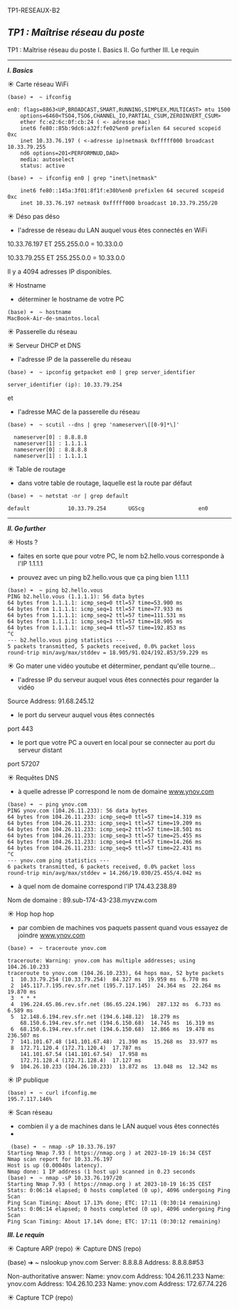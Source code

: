 TP1-RESEAUX-B2

***TP1 : Maîtrise réseau du poste***
--------------

TP1 : Maîtrise réseau du poste
I. Basics
II. Go further
III. Le requin


--------------

***I. Basics***



☀️ Carte réseau WiFi

``` 
(base) ➜  ~ ifconfig

en0: flags=8863<UP,BROADCAST,SMART,RUNNING,SIMPLEX,MULTICAST> mtu 1500
	options=6460<TSO4,TSO6,CHANNEL_IO,PARTIAL_CSUM,ZEROINVERT_CSUM>
	ether fc:e2:6c:0f:cb:24 ( <- adresse mac)
	inet6 fe80::85b:9dc6:a32f:fe02%en0 prefixlen 64 secured scopeid 0xc 
	inet 10.33.76.197 ( <-adresse ip)netmask 0xfffff000 broadcast 10.33.79.255
	nd6 options=201<PERFORMNUD,DAD>
	media: autoselect
	status: active
````


```
(base) ➜  ~ ifconfig en0 | grep "inet\|netmask"

	inet6 fe80::145a:3f01:8f1f:e30b%en0 prefixlen 64 secured scopeid 0xc 
	inet 10.33.76.197 netmask 0xfffff000 broadcast 10.33.79.255/20
```

☀️ Déso pas déso

* l'adresse de réseau du LAN auquel vous êtes connectés en WiFi

10.33.76.197 ET 255.255.0.0 = 10.33.0.0

10.33.79.255 ET 255.255.0.0 = 10.33.0.0

Il y a 4094 adresses IP disponibles.

☀️ Hostname

* déterminer le hostname de votre PC

```
(base) ➜  ~ hostname
MacBook-Air-de-smaintos.local
```
☀️ Passerelle du réseau

☀️ Serveur DHCP et DNS

* l'adresse IP de la passerelle du réseau

```
(base) ➜  ~ ipconfig getpacket en0 | grep server_identifier

server_identifier (ip): 10.33.79.254
```

et

* l'adresse MAC de la passerelle du réseau

```
(base) ➜  ~ scutil --dns | grep 'nameserver\[[0-9]*\]'

  nameserver[0] : 8.8.8.8
  nameserver[1] : 1.1.1.1
  nameserver[0] : 8.8.8.8
  nameserver[1] : 1.1.1.1 
```

☀️ Table de routage

* dans votre table de routage, laquelle est la route par défaut

```
(base) ➜  ~ netstat -nr | grep default

default            10.33.79.254       UGScg                 en0  
```
------------------

***II. Go further***

☀️ Hosts ?

* faites en sorte que pour votre PC, le nom b2.hello.vous corresponde à l'IP 1.1.1.1

* prouvez avec un ping b2.hello.vous que ça ping bien 1.1.1.1

```
(base) ➜  ~ ping b2.hello.vous
PING b2.hello.vous (1.1.1.1): 56 data bytes
64 bytes from 1.1.1.1: icmp_seq=0 ttl=57 time=53.900 ms
64 bytes from 1.1.1.1: icmp_seq=1 ttl=57 time=77.933 ms
64 bytes from 1.1.1.1: icmp_seq=2 ttl=57 time=111.531 ms
64 bytes from 1.1.1.1: icmp_seq=3 ttl=57 time=18.905 ms
64 bytes from 1.1.1.1: icmp_seq=4 ttl=57 time=192.853 ms
^C
--- b2.hello.vous ping statistics ---
5 packets transmitted, 5 packets received, 0.0% packet loss
round-trip min/avg/max/stddev = 18.905/91.024/192.853/59.229 ms
```

☀️ Go mater une vidéo youtube et déterminer, pendant qu'elle tourne...


* l'adresse IP du serveur auquel vous êtes connectés pour regarder la vidéo

Source Address: 91.68.245.12

* le port du serveur auquel vous êtes connectés

port 443

* le port que votre PC a ouvert en local pour se connecter au port du serveur distant

port 57207

☀️ Requêtes DNS

* à quelle adresse IP correspond le nom de domaine www.ynov.com

```
(base) ➜  ~ ping ynov.com
PING ynov.com (104.26.11.233): 56 data bytes
64 bytes from 104.26.11.233: icmp_seq=0 ttl=57 time=14.319 ms
64 bytes from 104.26.11.233: icmp_seq=1 ttl=57 time=19.209 ms
64 bytes from 104.26.11.233: icmp_seq=2 ttl=57 time=18.501 ms
64 bytes from 104.26.11.233: icmp_seq=3 ttl=57 time=25.455 ms
64 bytes from 104.26.11.233: icmp_seq=4 ttl=57 time=14.266 ms
64 bytes from 104.26.11.233: icmp_seq=5 ttl=57 time=22.431 ms
^C
--- ynov.com ping statistics ---
6 packets transmitted, 6 packets received, 0.0% packet loss
round-trip min/avg/max/stddev = 14.266/19.030/25.455/4.042 ms
```

* à quel nom de domaine correspond l'IP 174.43.238.89

Nom de domaine : 89.sub-174-43-238.myvzw.com


☀️ Hop hop hop

* par combien de machines vos paquets passent quand vous essayez de joindre www.ynov.com

```
(base) ➜  ~ traceroute ynov.com

traceroute: Warning: ynov.com has multiple addresses; using 104.26.10.233
traceroute to ynov.com (104.26.10.233), 64 hops max, 52 byte packets
 1  10.33.79.254 (10.33.79.254)  84.327 ms  19.959 ms  6.770 ms
 2  145.117.7.195.rev.sfr.net (195.7.117.145)  24.364 ms  22.264 ms  19.870 ms
 3  * * *
 4  196.224.65.86.rev.sfr.net (86.65.224.196)  287.132 ms  6.733 ms  6.589 ms
 5  12.148.6.194.rev.sfr.net (194.6.148.12)  18.279 ms
    68.150.6.194.rev.sfr.net (194.6.150.68)  14.745 ms  16.319 ms
 6  68.150.6.194.rev.sfr.net (194.6.150.68)  12.866 ms  19.478 ms  236.507 ms
 7  141.101.67.48 (141.101.67.48)  21.390 ms  15.268 ms  33.977 ms
 8  172.71.120.4 (172.71.120.4)  17.787 ms
    141.101.67.54 (141.101.67.54)  17.958 ms
    172.71.128.4 (172.71.128.4)  17.127 ms
 9  104.26.10.233 (104.26.10.233)  13.872 ms  13.048 ms  12.342 ms
```
☀️ IP publique

```
(base) ➜  ~ curl ifconfig.me
195.7.117.146% 
```


☀️ Scan réseau


* combien il y a de machines dans le LAN auquel vous êtes connectés
* 
```
 (base) ➜  ~ nmap -sP 10.33.76.197
Starting Nmap 7.93 ( https://nmap.org ) at 2023-10-19 16:34 CEST
Nmap scan report for 10.33.76.197
Host is up (0.00040s latency).
Nmap done: 1 IP address (1 host up) scanned in 0.23 seconds
(base) ➜  ~ nmap -sP 10.33.76.197/20
Starting Nmap 7.93 ( https://nmap.org ) at 2023-10-19 16:35 CEST
Stats: 0:06:14 elapsed; 0 hosts completed (0 up), 4096 undergoing Ping Scan
Ping Scan Timing: About 17.13% done; ETC: 17:11 (0:30:14 remaining)
Stats: 0:06:14 elapsed; 0 hosts completed (0 up), 4096 undergoing Ping Scan
Ping Scan Timing: About 17.14% done; ETC: 17:11 (0:30:12 remaining)
```

***III. Le requin***

☀️ Capture ARP (repo)
☀️ Capture DNS (repo)

(base) ➜  ~ nslookup ynov.com
Server:		8.8.8.8
Address:	8.8.8.8#53

Non-authoritative answer:
Name:	ynov.com
Address: 104.26.11.233
Name:	ynov.com
Address: 104.26.10.233
Name:	ynov.com
Address: 172.67.74.226

☀️ Capture TCP (repo)



